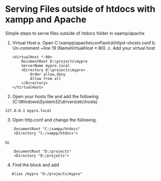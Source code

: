 # Serving Files outside of htdocs with xampp and Apache
Simple steps to serve files outside of htdocs folder in xaamp/apache 

1. Virtual Host
  a. Open C:\xampp\apache\conf\extra\httpd-vhosts.conf
  b. Un-comment ~line 19 (NameVirtualHost *:80).
  c. Add your virtual host
    ```
    <VirtualHost *:80>
        DocumentRoot D:\projects\mypro
        ServerName mypro.local
        <Directory D:\projects\mypro>
            Order allow,deny
            Allow from all
        </Directory>
    </VirtualHost>
    ```

1. Open your hosts file and add the following (C:\Windows\System32\drivers\etc\hosts)

```
127.0.0.1 mypro.local 
```

3. Open http.conf and change the following. 
```
    DocumentRoot "C:/xampp/htdocs"
    <Directory "C:/xampp/htdocs">
```
to 
```
    DocumentRoot "D:/projects"
    <Directory "D:/projects">
```

4. Find the <IfModule alias_module></IfModule> block and add
```
   Alias /mypro "D:/projects/mypro"

```